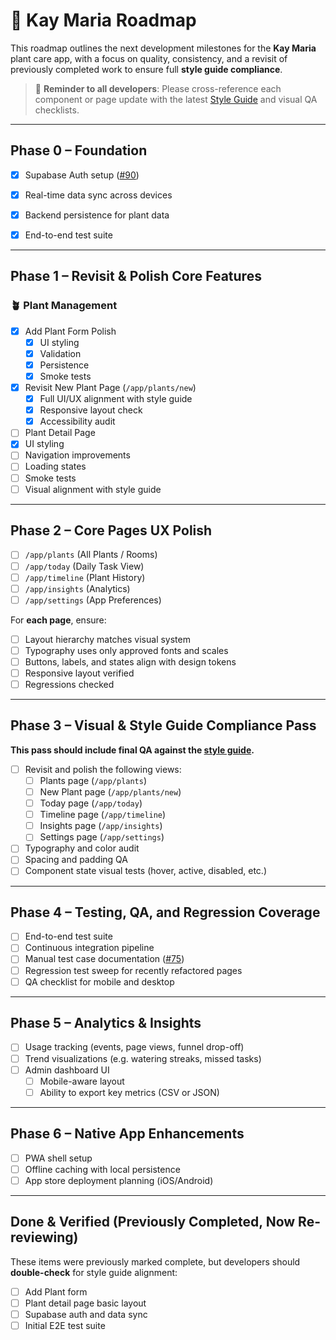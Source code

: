 # 🌱 Kay Maria Roadmap

This roadmap outlines the next development milestones for the **Kay Maria** plant care app, with a focus on quality, consistency, and a revisit of previously completed work to ensure full **style guide compliance**.

> 📝 **Reminder to all developers**: Please cross-reference each component or page update with the latest [Style Guide](https://github.com/osmond/kaymaria/blob/main/docs/style-guide.md) and visual QA checklists.

---

## Phase 0 – Foundation

 - [x] Supabase Auth setup ([#90](https://github.com/osmond/kaymaria/issues/90))

- [x] Real-time data sync across devices
- [x] Backend persistence for plant data
- [x] End-to-end test suite

---

## Phase 1 – Revisit & Polish Core Features

### 🪴 Plant Management

- [x] Add Plant Form Polish
  - [x] UI styling
  - [x] Validation
  - [x] Persistence
  - [x] Smoke tests

- [x] Revisit New Plant Page (`/app/plants/new`)
  - [x] Full UI/UX alignment with style guide
  - [x] Responsive layout check
  - [x] Accessibility audit

 - [ ] Plant Detail Page
  - [x] UI styling
  - [ ] Navigation improvements
  - [ ] Loading states
  - [ ] Smoke tests
  - [ ] Visual alignment with style guide

---

## Phase 2 – Core Pages UX Polish

- [ ] `/app/plants` (All Plants / Rooms)
- [ ] `/app/today` (Daily Task View)
- [ ] `/app/timeline` (Plant History)
- [ ] `/app/insights` (Analytics)
- [ ] `/app/settings` (App Preferences)

For **each page**, ensure:
  - [ ] Layout hierarchy matches visual system
  - [ ] Typography uses only approved fonts and scales
  - [ ] Buttons, labels, and states align with design tokens
  - [ ] Responsive layout verified
  - [ ] Regressions checked

---

## Phase 3 – Visual & Style Guide Compliance Pass

**This pass should include final QA against the [style guide](https://github.com/osmond/kaymaria/blob/main/docs/style-guide.md).**

- [ ] Revisit and polish the following views:
  - [ ] Plants page (`/app/plants`)
  - [ ] New Plant page (`/app/plants/new`)
  - [ ] Today page (`/app/today`)
  - [ ] Timeline page (`/app/timeline`)
  - [ ] Insights page (`/app/insights`)
  - [ ] Settings page (`/app/settings`)
- [ ] Typography and color audit
- [ ] Spacing and padding QA
- [ ] Component state visual tests (hover, active, disabled, etc.)

---

## Phase 4 – Testing, QA, and Regression Coverage

- [ ] End-to-end test suite
- [ ] Continuous integration pipeline
- [ ] Manual test case documentation ([#75](https://github.com/osmond/kaymaria/issues/75))
- [ ] Regression test sweep for recently refactored pages
- [ ] QA checklist for mobile and desktop

---

## Phase 5 – Analytics & Insights

- [ ] Usage tracking (events, page views, funnel drop-off)
- [ ] Trend visualizations (e.g. watering streaks, missed tasks)
- [ ] Admin dashboard UI
  - [ ] Mobile-aware layout
  - [ ] Ability to export key metrics (CSV or JSON)

---

## Phase 6 – Native App Enhancements

- [ ] PWA shell setup
- [ ] Offline caching with local persistence
- [ ] App store deployment planning (iOS/Android)

---

## Done & Verified (Previously Completed, Now Re-reviewing)

These items were previously marked complete, but developers should **double-check** for style guide alignment:

- [ ] Add Plant form
- [ ] Plant detail page basic layout
- [ ] Supabase auth and data sync
- [ ] Initial E2E test suite
